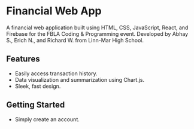# Financial Web App

A financial web application built using HTML, CSS, JavaScript, React, and Firebase for the FBLA Coding & Programming event.
Developed by Abhay S., Erich N., and Richard W. from Linn-Mar High School.

## Features

- Easily access transaction history.
- Data visualization and summarization using Chart.js.
- Sleek, fast design.

## Getting Started

- Simply create an account.
